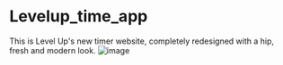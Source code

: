 # Levelup_time_app
This is Level Up's new timer website, completely redesigned with a hip, fresh and modern look.
![image](https://user-images.githubusercontent.com/25233962/232003583-77124221-f0c1-49e8-bacf-290276233140.png)
